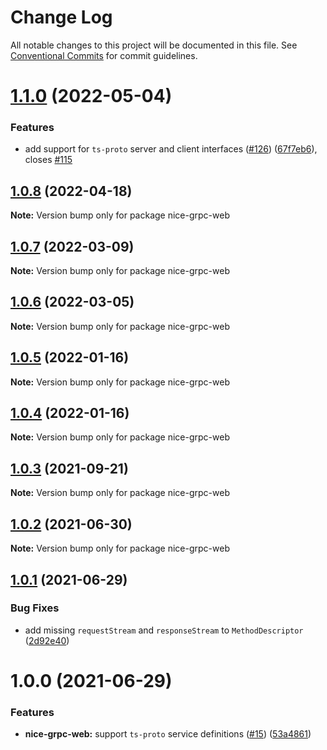 # Change Log

All notable changes to this project will be documented in this file.
See [Conventional Commits](https://conventionalcommits.org) for commit guidelines.

# [1.1.0](https://github.com/deeplay-io/nice-grpc/compare/nice-grpc-web@1.0.8...nice-grpc-web@1.1.0) (2022-05-04)


### Features

* add support for `ts-proto` server and client interfaces ([#126](https://github.com/deeplay-io/nice-grpc/issues/126)) ([67f7eb6](https://github.com/deeplay-io/nice-grpc/commit/67f7eb613455426d6b63a4027132060a8a572f65)), closes [#115](https://github.com/deeplay-io/nice-grpc/issues/115)





## [1.0.8](https://github.com/deeplay-io/nice-grpc/compare/nice-grpc-web@1.0.7...nice-grpc-web@1.0.8) (2022-04-18)

**Note:** Version bump only for package nice-grpc-web





## [1.0.7](https://github.com/deeplay-io/nice-grpc/compare/nice-grpc-web@1.0.6...nice-grpc-web@1.0.7) (2022-03-09)

**Note:** Version bump only for package nice-grpc-web





## [1.0.6](https://github.com/deeplay-io/nice-grpc/compare/nice-grpc-web@1.0.5...nice-grpc-web@1.0.6) (2022-03-05)

**Note:** Version bump only for package nice-grpc-web





## [1.0.5](https://github.com/deeplay-io/nice-grpc/compare/nice-grpc-web@1.0.4...nice-grpc-web@1.0.5) (2022-01-16)

**Note:** Version bump only for package nice-grpc-web





## [1.0.4](https://github.com/deeplay-io/nice-grpc/compare/nice-grpc-web@1.0.3...nice-grpc-web@1.0.4) (2022-01-16)

**Note:** Version bump only for package nice-grpc-web





## [1.0.3](https://github.com/deeplay-io/nice-grpc/compare/nice-grpc-web@1.0.2...nice-grpc-web@1.0.3) (2021-09-21)

**Note:** Version bump only for package nice-grpc-web





## [1.0.2](https://github.com/deeplay-io/nice-grpc/compare/nice-grpc-web@1.0.1...nice-grpc-web@1.0.2) (2021-06-30)

**Note:** Version bump only for package nice-grpc-web





## [1.0.1](https://github.com/deeplay-io/nice-grpc/compare/nice-grpc-web@1.0.0...nice-grpc-web@1.0.1) (2021-06-29)


### Bug Fixes

* add missing `requestStream` and `responseStream` to `MethodDescriptor` ([2d92e40](https://github.com/deeplay-io/nice-grpc/commit/2d92e40564f646d80dccbde6e5cda6a8eadf4ba3))





# 1.0.0 (2021-06-29)


### Features

* **nice-grpc-web:** support `ts-proto` service definitions ([#15](https://github.com/deeplay-io/nice-grpc/issues/15)) ([53a4861](https://github.com/deeplay-io/nice-grpc/commit/53a48610ce92263963882a68ef47bdf5ed26190c))
